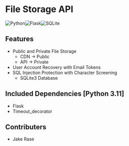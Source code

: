 # File Storage API
![Python](https://img.shields.io/badge/python-3670A0?style=for-the-badge&logo=python&logoColor=ffdd54)![Flask](https://img.shields.io/badge/flask-%23000.svg?style=for-the-badge&logo=flask&logoColor=white)![SQLite](https://img.shields.io/badge/sqlite-%2307405e.svg?style=for-the-badge&logo=sqlite&logoColor=white)

## Features
- Public and Private File Storage
  - CDN -> Public
  - API -> Private 
- User Account Recovery with Email Tokens
- SQL Injection Protection with Character Screening 
  - SQLite3 Database

## Included Dependencies [Python 3.11]
- Flask
- Timeout_decorator

## Contributers
- Jake Rase